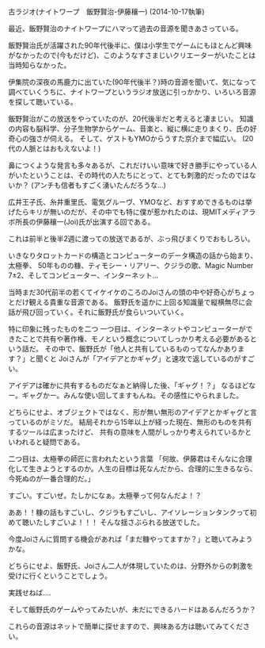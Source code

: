 古ラジオ(ナイトワープ　飯野賢治-伊藤穰一) (2014-10-17執筆)

最近、飯野賢治のナイトワープにハマって過去の音源を聞きあさっている。

飯野賢治氏が活躍された90年代後半に、僕は小学生でゲームにもほとんど興味がなかったので(今もだけど)、このようなすさまじいクリエーターがいたことは当時知らなかった。

伊集院の深夜の馬鹿力に出ていた(90年代後半？)時の音源を聞いて、気になって調べていくうちに、ナイトワープというラジオ放送に引っかかり、いろいろ音源を探して聴いている。

飯野賢治がこの放送をやっていたのが、20代後半だと考えると凄まじい。
知識の内容も脳科学、分子生物学からゲーム、音楽と、縦に横に走りまくり、氏の好奇心の強さが伺える。
そして、ゲストもYMOからうすた京介まで幅広い。
(20代の人脈とはおもえないよ！)

鼻につくような発言も多々あるが、これだけいい意味で好き勝手にやっている人がいたということは、その時代の人たちにとって、とても刺激的だったのではないか？
(アンチも信者もすごく湧いたんだろうな...)

広井王子氏、糸井重里氏、電気グルーヴ、YMOなど、おすすめできるものは挙げたらキリが無いのだが、その中でも特に僕が惹かれたのは、現MITメディアラボ所長の伊藤穰一(Joi)氏が出演する回である。

これは前半と後半2週に渡っての放送であるが、ぶっ飛びまくりでおもしろい。

いきなりタロットカードの構造とコンピューターのデータ構造の話から始まり、太極拳、
50年ものの糠、ティモシー・リアリー、クジラの歌、Magic Number 7±2、そしてコンピューター、インターネット...

当時まだ30代前半の若くてイケイケのころのJoiさんの頭の中や好奇心がちょっとだけ観える貴重な音源である。
飯野氏を遥かに上回る知識量で縦横無尽に会話が飛び回っていく。それに飯野氏が食らいついていく。

特に印象に残ったものを二つ
一つ目は、インターネットやコンピューターができたことで共有や著作権、モノという概念についてしっかり考える必要があるという話だ。
その中で、飯野氏が「他人と共有しているものってなんかあります？」と聞くと
Joiさんが「アイデアとかギャグ」と速攻で返しているのがすごい。

アイデアは確かに共有するものだなぁと納得した後、「ギャグ！？」
なるほどなー。ギャグかー。みんな使い回してますもんね。その感性にやられました。

どちらにせよ、オブジェクトではなく、形が無い無形のアイデアとかギャグと言っているのがミソだ。
結局それから15年以上が経った現在、無形のものを共有するツールは広まったけど、
共有の意味を人間がしっかり考えられているかといわれると疑問である。

二つ目は、太極拳の師匠に言われたという言葉
「何故、伊藤君はそんなに合理化して生きようとするのか。人生の目標は死なんだから、合理的に生きるなら、今死ぬのが一番合理的だ。」

すごい。すごいぜ。たしかになぁ。太極拳って何なんだよ！？

ああ！！糠の話もすごいし、クジラもすごいし、アイソレーションタンクって初めて聴いたしすごいよ！！！
そんな揺さぶられる放送でした。

今度Joiさんに質問する機会があれば「まだ糠やってますか？」と聴いてみようかな。

どちらにせよ、飯野氏、Joiさん二人が体現していたのは、分野外からの刺激を受けに行くということでしょう。

実践せねば....

そして飯野氏のゲームやってみたいが、未だにできるハードはあるんだろうか？

これらの音源はネットで簡単に探せますので、興味ある方は聴いてみてください。
